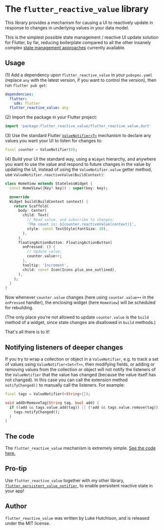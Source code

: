 # The `flutter_reactive_value` library

This library provides a mechanism for causing a UI to reactively update in response to changes in underlying values in your data model.

This is the simplest possible state management / reactive UI update solution for Flutter, by far, reducing boilerplate compared to all the other insanely complex [state management approaches](https://docs.flutter.dev/development/data-and-backend/state-mgmt/options) currently available.

## Usage

(1) Add a dependency upon `flutter_reactive_value` in your `pubspec.yaml` (replace `any` with the latest version, if you want to control the version), then run `flutter pub get`:

```yaml
dependencies:
  flutter:
    sdk: flutter
  flutter_reactive_value: any
```

(2) Import the package in your Flutter project:

```dart
import 'package:flutter_reactive_value/flutter_reactive_value.dart'
```

(3) Use the standard Flutter [`ValueNotifier<T>`](https://api.flutter.dev/flutter/foundation/ValueNotifier-class.html) mechanism to declare any values you want your UI to listen for changes to:

```dart
final counter = ValueNotifier(0);
```

(4) Build your UI the standard way, using a `Widget` hierarchy, and anywhere you want to use the value and respond to future changes in the value by updating the UI, instead of using the `ValueNotifier.value` getter method, use `ValueNotifier.reactiveValue(BuildContext)`:

```dart
class HomeView extends StatelessWidget {
  const HomeView({Key? key}) : super(key: key);

  @override
  Widget build(BuildContext context) {
    return Scaffold(
      body: Center(
        child: Text(
          // Read value, and subscribe to changes:
          'The count is: ${counter.reactiveValue(context)}',
          style: const TextStyle(fontSize: 20),
        ),
      ),
      floatingActionButton: FloatingActionButton(
        onPressed: () {
          // Update value:
          counter.value++;
        },
        tooltip: 'Increment',
        child: const Icon(Icons.plus_one_outlined),
      ),
    );
  }
}
```

Now whenever `counter.value` changes (here using `counter.value++` in the `onPressed` handler), the enclosing widget (here `HomeView`) will be scheduled for rebuilding.

(The only place you're not allowed to update `counter.value` is the `build` method of a widget, since state changes are disallowed in `build` methods.)

That's all there is to it!

## Notifying listeners of deeper changes

If you try to wrap a collection or object in a `ValueNotifier`, e.g. to track a set of values using `ValueNotifier<Set<T>>`, then modifying fields, or adding or removing values from the collection or object will not notify the listeners of the `ValueNotifier` that the value has changed (because the value itself has not changed). In this case you can call the extension method `notifyChanged()` to manually call the listeners. For example:

```dart
final tags = ValueNotifier(<String>{});

void addOrRemoveTag(String tag, bool add) {
  if ((add && tags.value.add(tag)) || (!add && tags.value.remove(tag))) {
    tags.notifyChanged();
  }
}
```

## The code

The `flutter_reactive_value` mechanism is extremely simple. [See the code here.](https://github.com/lukehutch/flutter_reactive_value/blob/main/lib/src/reactive_value_notifier.dart)

## Pro-tip

Use `flutter_reactive_value` together with my other library, [`flutter_persistent_value_notifier`](https://github.com/lukehutch/flutter_persistent_value_notifier), to enable persistent reactive state in your app!

## Author

`flutter_reactive_value` was written by Luke Hutchison, and is released under the MIT license.